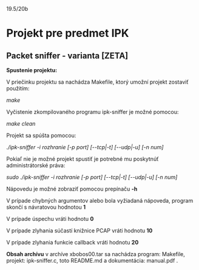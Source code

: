 19.5/20b

# Projekt pre predmet IPK
## Packet sniffer - varianta [ZETA]

__Spustenie projektu:__

V priečinku projektu sa nachádza Makefile, ktorý umožní projekt zostaviť použitím:

_make_

Vyčistenie zkompilovaného programu ipk-sniffer je možné pomocou:

_make clean_

Projekt sa spúšta pomocou:

_./ipk-sniffer -i rozhranie [-p ­­port] [--tcp|-t] [--udp|-u] [-n num]_

Pokiaľ nie je možné projekt spustiť je potrebné mu poskytnúť administrátorské práva:

_sudo ./ipk-sniffer -i rozhranie [-p ­­port] [--tcp|-t] [--udp|-u] [-n num]_

Nápovedu je možné zobraziť pomocou prepínaču __-h__ 

V prípade chybných argumentov alebo bola vyžiadaná nápoveda, program skončí s návratovou hodnotou __1__

V prípade úspechu vráti hodnotu __0__

V prípade zlyhania súčastí knižnice PCAP vráti hodnotu __10__

V prípade zlyhania funkcie callback vráti hodnotu __20__

__Obsah archívu__
v archíve xbobos00.tar sa nachádza program: Makefile, projekt: ipk-sniffer.c, toto README.md a dokumentácia: manual.pdf .
